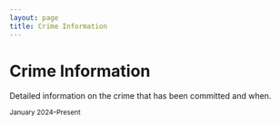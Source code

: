```yaml
---
layout: page
title: Crime Information
---
```


# Crime Information
Detailed information on the crime that has been committed and when. 

<small>January 2024–Present</small>

<canvas id="donutChart" width="400" height="400"></canvas>

<script src="https://cdn.jsdelivr.net/npm/chart.js"></script>
<script>
  const ctx = document.getElementById('donutChart').getContext('2d');
  const donutChart = new Chart(ctx, {
    type: 'doughnut',
    data: {
      labels: [
        'Property Larceny/Theft Offenses',
        'Robbery',
        'Aggravated Assault',
        'Auto Theft',
        'Rape',
        'Homicide'
      ],
      datasets: [{
        data: [612, 415, 340, 253, 29, 1],
        backgroundColor: [
          '#6a0dad',
          '#ff6384',
          '#36a2eb',
          '#4bc0c0',
          '#ff9f40',
          '#e74c3c'
        ],
        hoverOffset: 10
      }]
    },
    options: {
      plugins: {
        legend: {
          position: 'right'
        },
        tooltip: {
          callbacks: {
            label: function(context) {
              const total = context.dataset.data.reduce((a, b) => a + b, 0);
              const value = context.parsed;
              const percentage = ((value / total) * 100).toFixed(2);
              return `${context.label}: ${value} (${percentage}%)`;
            }
          }
        }
      },
      cutout: '60%',
    }
  });
</script>








